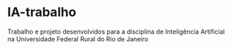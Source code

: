 # IA-trabalho
Trabalho e projeto desenvolvidos para a disciplina de Inteligência Artificial na Universidade Federal Rural do Rio de Janeiro
